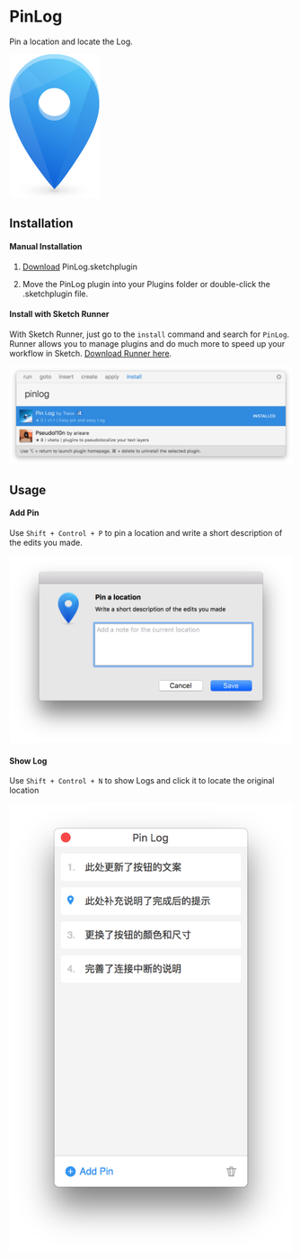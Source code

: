 # PinLog

Pin a location and locate the Log.

![Pinlog_iconl@2x.png](./asset/Pinlog_iconl@2x.png "Pinlog_iconll@2x.png")

## Installation

#### Manual Installation

1. [Download](https://github.com/zhongerxin/PinLog/releases/download/v1.1/PinLog.sketchplugin.zip) PinLog.sketchplugin

2. Move the PinLog plugin into your Plugins folder or double-click the .sketchplugin file.

#### Install with Sketch Runner

With Sketch Runner, just go to the `install` command and search for `PinLog`. Runner allows you to manage plugins and do much more to speed up your workflow in Sketch. [Download Runner here](http://www.sketchrunner.com).

![Runner_installl@2x.png](./asset/Runner_install@2x.png "Runner_installl@2x.png")

## Usage 

#### Add Pin

Use `Shift + Control + P` to pin a location and write a short description of the edits you made.

![pin.png](./asset/pinl@2x.png "pin.png")

#### Show Log

Use `Shift + Control + N` to show Logs and click it to locate the original location

![log.png](./asset/logl@2x.png "log.png")

